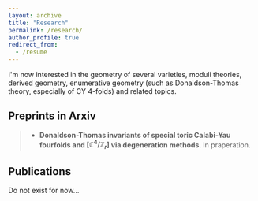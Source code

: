 ```yaml
---
layout: archive
title: "Research"
permalink: /research/
author_profile: true
redirect_from:
  - /resume
---
```


I'm now interested in the geometry of several varieties, moduli theories, derived geometry, enumerative geometry (such as Donaldson-Thomas theory, especially of CY $4$-folds) and related topics.

## Preprints in Arxiv

> - **Donaldson-Thomas invariants of special toric Calabi-Yau fourfolds and $[\mathbb C^4/\mathbb Z_r]$ via degeneration methods**.
>  In praperation.



## Publications

Do not exist for now...
